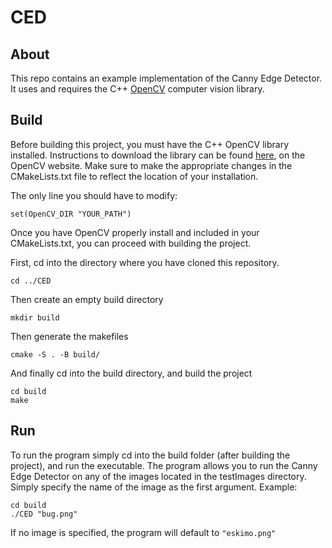 # CED

## About 
This repo contains an example implementation of the Canny Edge Detector. It uses and requires the C++ [OpenCV](https://opencv.org/) computer vision library.

## Build
Before building this project, you must have the C++ OpenCV library installed. Instructions to download the library can be found [here](https://docs.opencv.org/master/d0/d3d/tutorial_general_install.html), on the OpenCV website. Make sure to make the appropriate changes in the CMakeLists.txt file to reflect the location of your installation.

The only line you should have to modify:
```
set(OpenCV_DIR "YOUR_PATH")
```

Once you have OpenCV properly install and included in your CMakeLists.txt, you can proceed with building the project.

First, cd into the directory where you have cloned this repository.
```
cd ../CED
```

Then create an empty build directory 
```
mkdir build
```

Then generate the makefiles
```
cmake -S . -B build/
```

And finally cd into the build directory, and build the project
```
cd build
make
```

## Run
To run the program simply cd into the build folder (after building the project), and run the executable. The program allows you to run the Canny Edge Detector on any of the images located in the testImages directory. Simply specify the name of the image as the first argument. Example:
```
cd build
./CED "bug.png"
```

If no image is specified, the program will default to `"eskimo.png"`
